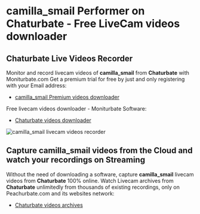 # camilla_smail Performer on Chaturbate - Free LiveCam videos downloader

## Chaturbate Live Videos Recorder

Monitor and record livecam videos of **camilla_smail** from **Chaturbate** with Moniturbate.com
Get a premium trial for free by just and only registering with your Email address:
* [camilla_smail Premium videos downloader](https://moniturbate.com/request-demo-licence-key.html)

Free livecam videos downloader - Moniturbate Software:
* [Chaturbate videos downloader](https://moniturbate.com/moniturbate-download-software.html)

![camilla_smail livecam videos recorder](https://peachurnet.com/templates/moniturbate-software.png)


## Capture camilla_smail videos from the Cloud and watch your recordings on Streaming

Without the need of downloading a software, capture **camilla_smail** livecam videos from **Chaturbate** 100% online.
Watch Livecam archives from **Chaturbate** unlimitedly from thousands of existing recordings, only on Peachurbate.com and its websites network:
* [Chaturbate videos archives](https://peachurnet.com/)